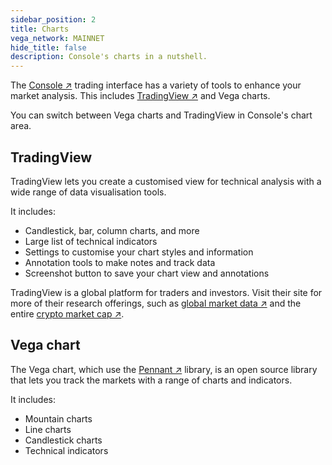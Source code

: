 ```yaml
---
sidebar_position: 2
title: Charts
vega_network: MAINNET
hide_title: false
description: Console's charts in a nutshell.
---
```


The [Console ↗](https://console.fairground.wtf) trading interface has a variety of tools to enhance your market analysis. This includes [TradingView ↗](https://www.tradingview.com/chart/) and Vega charts.

You can switch between Vega charts and TradingView in Console's chart area.

## TradingView
TradingView lets you create a customised view for technical analysis with a wide range of data visualisation tools.

It includes: 
* Candlestick, bar, column charts, and more
* Large list of technical indicators
* Settings to customise your chart styles and information 
* Annotation tools to make notes and track data 
* Screenshot button to save your chart view and annotations

TradingView is a global platform for traders and investors. Visit their site for more of their research offerings, such as [global market data ↗](https://www.tradingview.com/markets/) and the entire [crypto market cap ↗](https://www.tradingview.com/markets/cryptocurrencies/global-charts/).

## Vega chart
The Vega chart, which use the [Pennant ↗](https://github.com/vegaprotocol/pennant) library, is an open source library that lets you track the markets with a range of charts and indicators. 

It includes:
* Mountain charts
* Line charts
* Candlestick charts
* Technical indicators 

